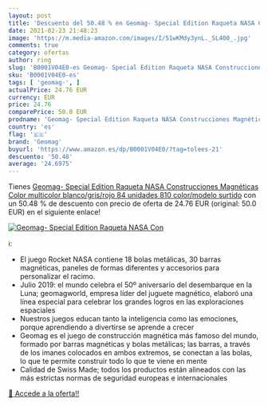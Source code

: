 ```yaml
---
layout: post
title: 'Descuento del 50.48 % en Geomag- Special Edition Raqueta NASA Con'
date: 2021-02-23 21:48:23
image: 'https://m.media-amazon.com/images/I/51wKMdy3ynL._SL400_.jpg'
comments: true
category: ofertas
author: ring
slug: 'B0001V04E0-es Geomag- Special Edition Raqueta NASA Construcciones...'
sku: 'B0001V04E0-es'
tags: [ 'geomag-', ]
actualPrice: 24.76 EUR
currency: EUR
price: 24.76
comparePrice: 50.0 EUR
prodname: 'Geomag- Special Edition Raqueta NASA Construcciones Magnéticas  Color multicolor  blanco/gris/rojo   84 unidades  810    color/modelo surtido'
country: 'es'
flag: '🇪🇸'
brand: 'Geomag'
buyurl: 'https://www.amazon.es/dp/B0001V04E0/?tag=tolees-21'
descuento: '50.48'
average: '24.6975'
---
```


Tienes [Geomag- Special Edition Raqueta NASA Construcciones Magnéticas  Color multicolor  blanco/gris/rojo   84 unidades  810    color/modelo surtido](https://www.amazon.es/dp/B0001V04E0/?tag=tolees-21) con un 50.48 % de descuento con precio de oferta de 24.76 EUR (original: 50.0 EUR) en el siguiente enlace!

[![Geomag- Special Edition Raqueta NASA Con](https://m.media-amazon.com/images/I/51wKMdy3ynL._SL400_.jpg)](https://www.amazon.es/dp/B0001V04E0/?tag=tolees-21)

ℹ️:

- El juego Rocket NASA contiene 18 bolas metálicas, 30 barras magnéticas, paneles de formas diferentes y accesorios para personalizar el racimo.
- Julio 2019: el mundo celebra el 50º aniversario del desembarque en la Luna; geomagworld, empresa líder del juguete magnético, elaboró una línea especial para celebrar los grandes logros en las exploraciones espaciales
- Nuestros juegos educan tanto la inteligencia como las emociones, porque aprendiendo a divertirse se aprende a crecer
- Geomag es el juego de construcción magnética más famoso del mundo, formado por barras magnéticas y bolas metálicas; las barras, a través de los imanes colocados en ambos extremos, se conectan a las bolas, lo que te permite construir todo lo que te viene en mente
- Calidad de Swiss Made; todos los productos están alineados con las más estrictas normas de seguridad europeas e internacionales

[🛒 Accede a la oferta!!](https://www.amazon.es/dp/B0001V04E0/?tag=tolees-21)
